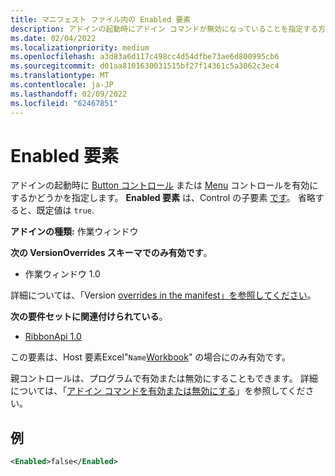 ```yaml
---
title: マニフェスト ファイル内の Enabled 要素
description: アドインの起動時にアドイン コマンドが無効になっていることを指定する方法について説明します。
ms.date: 02/04/2022
ms.localizationpriority: medium
ms.openlocfilehash: a3d83a6d117c498cc4d54dfbe73ae6d800995cb6
ms.sourcegitcommit: d01aa8101630031515bf27f14361c5a3062c3ec4
ms.translationtype: MT
ms.contentlocale: ja-JP
ms.lasthandoff: 02/09/2022
ms.locfileid: "62467851"
---
```

# <a name="enabled-element"></a>Enabled 要素

アドインの起動時に [Button コントロール](control-button.md) または [Menu](control-menu.md) コントロールを有効にするかどうかを指定します。 **Enabled 要素** は、Control の子要素 [です](control.md)。 省略すると、既定値は `true`.

**アドインの種類:** 作業ウィンドウ

**次の VersionOverrides スキーマでのみ有効です**。

- 作業ウィンドウ 1.0

詳細については、「Version [overrides in the manifest」を参照してください](../../develop/add-in-manifests.md#version-overrides-in-the-manifest)。

**次の要件セットに関連付けられている**。

- [RibbonApi 1.0](../requirement-sets/ribbon-api-requirement-sets.md)

この要素は、Host 要素Excel"`Name`[Workbook](host.md)" の場合にのみ有効です。

親コントロールは、プログラムで有効または無効にすることもできます。 詳細については、「[アドイン コマンドを有効または無効にする](../../design/disable-add-in-commands.md)」を参照してください。

## <a name="example"></a>例

```xml
<Enabled>false</Enabled>
```

